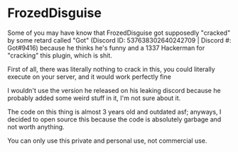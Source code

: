# FrozedDisguise

Some of you may have know that FrozedDisguise got supposedly "cracked" by some retard called "Got" (Discord ID: 537638302640242709 | Discord #: Got#9416) because he thinks he's funny and a 1337 Hackerman for "cracking" this plugin, which is shit.

First of all, there was literally nothing to crack in this, you could literally execute on your server, and it would work perfectly fine

I wouldn't use the version he released on his leaking discord because he probably added some weird stuff in it, I'm not sure about it.

The code on this thing is almost 3 years old and outdated asf; anyways, I decided to open source this because the code is absolutely garbage and not worth anything.

You can only use this private and personal use, not commercial use.
